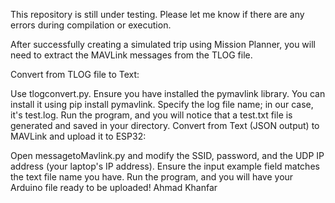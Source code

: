 This repository is still under testing. Please let me know if there are any errors during compilation or execution.

After successfully creating a simulated trip using Mission Planner, you will need to extract the MAVLink messages from the TLOG file.

Convert from TLOG file to Text:

Use tlogconvert.py. Ensure you have installed the pymavlink library. You can install it using pip install pymavlink.
Specify the log file name; in our case, it's test.log.
Run the program, and you will notice that a test.txt file is generated and saved in your directory.
Convert from Text (JSON output) to MAVLink and upload it to ESP32:

Open messagetoMavlink.py and modify the SSID, password, and the UDP IP address (your laptop's IP address).
Ensure the input example field matches the text file name you have.
Run the program, and you will have your Arduino file ready to be uploaded!
Ahmad Khanfar
